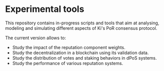 # Experimental tools 
This repository contains in-progress scripts and tools that aim at analysing, modeling and simulating different aspects of Ki's PoR consensus protocol.

The current version allows to: 
- Study the impact of the reputation component weights.
- Study the decentralization in a blockchain using its validation data.
- Study the distribution of votes and staking behaviors in dPoS systems.
- Study the performance of various reputation systems.
